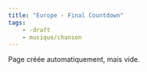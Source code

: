 ```yaml
---
title: "Europe - Final Countdown"
tags:
    - -draft
    - musique/chanson
---
```


Page créée automatiquement, mais vide.

